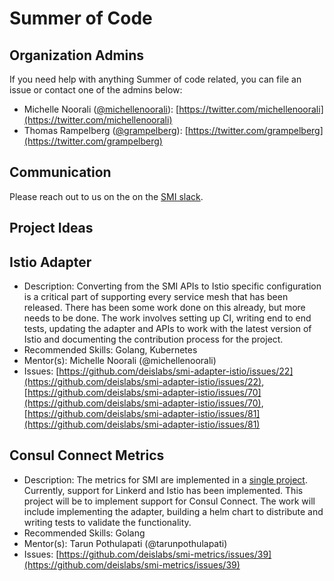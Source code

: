 Summer of Code
=====================

Organization Admins
-------------------

If you need help with anything Summer of code related, you can file an issue or
contact one of the admins below:

- Michelle Noorali ([@michellenoorali](https://github.com/michelleN)\):
  [https://twitter.com/michellenoorali](https://twitter.com/michellenoorali)
- Thomas Rampelberg ([@grampelberg](https://github.com/grampelberg)\):
  [https://twitter.com/grampelberg](https://twitter.com/grampelberg)

Communication
-------------

Please reach out to us on the on the [SMI slack](https://aka.ms/smi/slack).

Project Ideas
-------------

Istio Adapter
-------------

- Description: Converting from the SMI APIs to Istio specific configuration is a
  critical part of supporting every service mesh that has been released. There
  has been some work done on this already, but more needs to be done. The work
  involves setting up CI, writing end to end tests, updating the adapter and
  APIs to work with the latest version of Istio and documenting the contribution
  process for the project.
- Recommended Skills: Golang, Kubernetes
- Mentor(s): Michelle Noorali (@michellenoorali)
- Issues:
  [https://github.com/deislabs/smi-adapter-istio/issues/22](https://github.com/deislabs/smi-adapter-istio/issues/22),
  [https://github.com/deislabs/smi-adapter-istio/issues/70](https://github.com/deislabs/smi-adapter-istio/issues/70),
  [https://github.com/deislabs/smi-adapter-istio/issues/81](https://github.com/deislabs/smi-adapter-istio/issues/81)

Consul Connect Metrics
----------------------

- Description: The metrics for SMI are implemented in a [single
  project](https://github.com/deislabs/smi-metrics). Currently, support for
  Linkerd and Istio has been implemented. This project will be to implement
  support for Consul Connect. The work will include implementing the adapter,
  building a helm chart to distribute and writing tests to validate the
  functionality.
- Recommended Skills: Golang
- Mentor(s): Tarun Pothulapati (@tarunpothulapati)
- Issues:
  [https://github.com/deislabs/smi-metrics/issues/39](https://github.com/deislabs/smi-metrics/issues/39)
